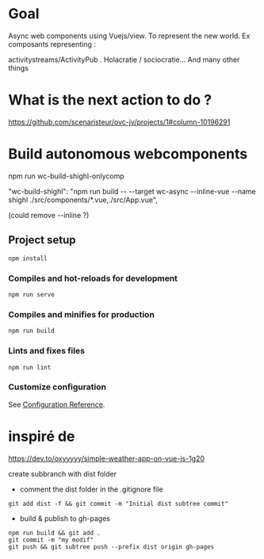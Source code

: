 # Goal 
Async web components using Vuejs/view. To represent the new world. Ex composants representing :

activitystreams/ActivityPub .
Holacratie / sociocratie... And many other things

# What is the next action to do ? 
https://github.com/scenaristeur/ovc-jv/projects/1#column-10196291

# Build autonomous webcomponents
npm run wc-build-shighl-onlycomp

"wc-build-shighl": "npm run build -- --target wc-async --inline-vue --name shighl ./src/components/*.vue,./src/App.vue",

(could remove --inline ?)

## Project setup
```
npm install
```

### Compiles and hot-reloads for development
```
npm run serve
```

### Compiles and minifies for production
```
npm run build
```

### Lints and fixes files
```
npm run lint
```

### Customize configuration
See [Configuration Reference](https://cli.vuejs.org/config/).

# inspiré de
https://dev.to/oxyyyyy/simple-weather-app-on-vue-js-1g20



create subbranch with dist folder
- comment the dist folder in the .gitignore file

```
git add dist -f && git commit -m "Initial dist subtree commit"
```

- build & publish to gh-pages

```
npm run build && git add .
git commit -m "my modif"
git push && git subtree push --prefix dist origin gh-pages

```
